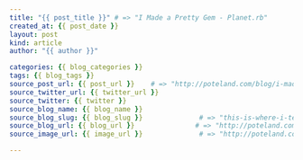 ```yaml
---
title: "{{ post_title }}" # => "I Made a Pretty Gem - Planet.rb"
created_at: {{ post_date }}
layout: post
kind: article
author: "{{ author }}"

categories: {{ blog_categories }}
tags: {{ blog_tags }}
source_post_url: {{ post_url }}    # => "http://poteland.com/blog/i-made-a-pretty-gem-planet-dot-rb/"
source_twitter_url: {{ twitter_url }}
source_twitter: {{ twitter }}
source_blog_name: {{ blog_name }}
source_blog_slug: {{ blog_slug }}              # => "this-is-where-i-tell-you-stuff"
source_blog_url: {{ blog_url }}               # => "http://poteland.com/articles"
source_image_url: {{ image_url }}              # => "http://poteland.com/images/site-logo.png"

---
```



<!--
   {{ post_content }}           # => "I’ve been hurting to write this ever since we had the idea of creating a Planet for Cubox..." (Continued)
   {{ blog_slug }}              # => "this-is-where-i-tell-you-stuff"
   {{ blog_url }}               # => "http://poteland.com/articles"
   {{ image_url }}              # => "http://poteland.com/images/site-logo.png"
